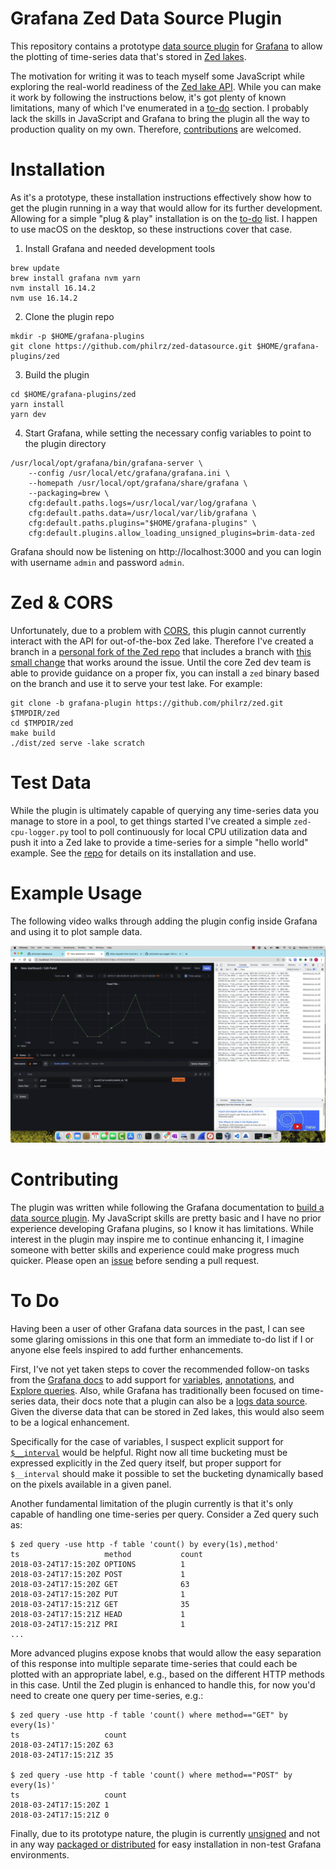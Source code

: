 # Grafana Zed Data Source Plugin

This repository contains a prototype [data source plugin](https://grafana.com/grafana/plugins/?type=datasource)
for [Grafana](https://grafana.com/) to allow the plotting of time-series data
that's stored in [Zed lakes](https://zed.brimdata.io/docs/commands/zed/).

The motivation for writing it was to teach myself some JavaScript while
exploring the real-world readiness of the [Zed lake API](https://zed.brimdata.io/docs/lake/api/).
While you can make it work by following the instructions below, it's got plenty
of known limitations, many of which I've enumerated in a [to-do](#to-do)
section. I probably lack the skills in JavaScript and Grafana to bring the
plugin all the way to production quality on my own. Therefore,
[contributions](#contributing) are welcomed.

# Installation

As it's a prototype, these installation instructions effectively show how to
get the plugin running in a way that would allow for its further development.
Allowing for a simple "plug & play" installation is on the [to-do](#to-do) list.
I happen to use macOS on the desktop, so these instructions cover that case.

1. Install Grafana and needed development tools

```
brew update
brew install grafana nvm yarn
nvm install 16.14.2
nvm use 16.14.2
```

2. Clone the plugin repo 

```
mkdir -p $HOME/grafana-plugins
git clone https://github.com/philrz/zed-datasource.git $HOME/grafana-plugins/zed
```

3. Build the plugin

```
cd $HOME/grafana-plugins/zed
yarn install
yarn dev
```

4. Start Grafana, while setting the necessary config variables to point to the
plugin directory

```
/usr/local/opt/grafana/bin/grafana-server \
    --config /usr/local/etc/grafana/grafana.ini \
    --homepath /usr/local/opt/grafana/share/grafana \
    --packaging=brew \
    cfg:default.paths.logs=/usr/local/var/log/grafana \
    cfg:default.paths.data=/usr/local/var/lib/grafana \
    cfg:default.paths.plugins="$HOME/grafana-plugins" \
    cfg:default.plugins.allow_loading_unsigned_plugins=brim-data-zed
```

Grafana should now be listening on http://localhost:3000 and you can login with
username `admin` and password `admin`.

# Zed & CORS

Unfortunately, due to a problem with [CORS](https://developer.mozilla.org/en-US/docs/Web/HTTP/CORS),
this plugin cannot currently interact with the API for out-of-the-box Zed lake.
Therefore I've created a branch in a [personal fork of the Zed repo](https://github.com/philrz/zed)
that includes a branch with [this small change](https://github.com/philrz/zed/commit/15b6f82341177e219e534f0359b8116895ca3e1c)
that works around the issue. Until the core Zed dev team is able to provide
guidance on a proper fix, you can install a `zed` binary based on the branch
and use it to serve your test lake. For example:

```
git clone -b grafana-plugin https://github.com/philrz/zed.git $TMPDIR/zed
cd $TMPDIR/zed
make build
./dist/zed serve -lake scratch
```

# Test Data

While the plugin is ultimately capable of querying any time-series data you
manage to store in a pool, to get things started I've created a simple
`zed-cpu-logger.py` tool to poll continuously for local CPU utilization data
and push it into a Zed lake to provide a time-series for a simple "hello world"
example. See the [repo](https://github.com/philrz/zed-cpu-logger) for details
on its installation and use.

# Example Usage

The following video walks through adding the plugin config inside Grafana and
using it to plot sample data.

[![Demo video](demo.png?raw=true)](https://www.youtube.com/watch?v=U_yZ0VZB7e8)

# Contributing

The plugin was written while following the Grafana documentation to
[build a data source plugin](https://grafana.com/tutorials/build-a-data-source-plugin/).
My JavaScript skills are pretty basic and I have no prior experience developing
Grafana plugins, so I know it has limitations. While interest in the plugin may
inspire me to continue enhancing it, I imagine someone with better skills and
experience could make progress much quicker. Please open an
[issue](https://github.com/philrz/zed-datasource/issues) before sending a pull
request.

# To Do

Having been a user of other Grafana data sources in the past, I can see some
glaring omissions in this one that form an immediate to-do list if I or anyone
else feels inspired to add further enhancements.

First, I've not yet taken steps to cover the recommended follow-on tasks from
the [Grafana docs](https://grafana.com/tutorials/build-a-data-source-plugin/)
to add support for [variables](https://grafana.com/docs/grafana/latest/developers/plugins/add-support-for-variables/),
[annotations](https://grafana.com/docs/grafana/latest/developers/plugins/add-support-for-annotations/),
and [Explore queries](https://grafana.com/docs/grafana/latest/developers/plugins/add-support-for-explore-queries/).
Also, while Grafana has traditionally been focused on time-series data, their
docs note that a plugin can also be a [logs data source](https://grafana.com/docs/grafana/latest/developers/plugins/build-a-logs-data-source-plugin/). Given
the diverse data that can be stored in Zed lakes, this would also seem to be a
logical enhancement.

Specifically for the case of variables, I suspect explicit support for
[`$__interval`](https://grafana.com/docs/grafana/latest/variables/variable-types/global-variables/#__interval)
would be helpful. Right now all time bucketing must be expressed explicitly
in the Zed query itself, but proper support for `$__interval` should make it
possible to set the bucketing dynamically based on the pixels available in a
given panel.

Another fundamental limitation of the plugin currently is that it's only
capable of handling one time-series per query. Consider a Zed query such as:

```
$ zed query -use http -f table 'count() by every(1s),method'
ts                   method           count
2018-03-24T17:15:20Z OPTIONS          1
2018-03-24T17:15:20Z POST             1
2018-03-24T17:15:20Z GET              63
2018-03-24T17:15:20Z PUT              1
2018-03-24T17:15:21Z GET              35
2018-03-24T17:15:21Z HEAD             1
2018-03-24T17:15:21Z PRI              1
...
```

More advanced plugins expose knobs that would allow the easy separation of this
response into multiple separate time-series that could each be plotted with an
appropriate label, e.g., based on the different HTTP methods in this case.
Until the Zed plugin is enhanced to handle this, for now you'd need to create
one query per time-series, e.g.:

```
$ zed query -use http -f table 'count() where method=="GET" by every(1s)'
ts                   count
2018-03-24T17:15:20Z 63
2018-03-24T17:15:21Z 35

$ zed query -use http -f table 'count() where method=="POST" by every(1s)'
ts                   count
2018-03-24T17:15:20Z 1
2018-03-24T17:15:21Z 0
```

Finally, due to its prototype nature, the plugin is currently
[unsigned](https://grafana.com/docs/grafana/latest/developers/plugins/sign-a-plugin/)
and not in any way [packaged or distributed](https://grafana.com/docs/grafana/latest/developers/plugins/package-a-plugin/) for easy installation in non-test
Grafana environments.

